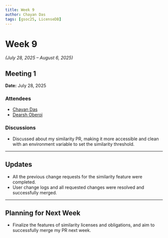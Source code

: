 ```yaml
---
title: Week 9
author: Chayan Das
tags: [gsoc25, LicenseDB]
---
```

<!--
SPDX-License-Identifier: CC-BY-SA-4.0
SPDX-FileCopyrightText: 2025 Chayan Das <01chayandas@gmail.com>
-->

# Week 9

*(July 28, 2025 – August 6, 2025)*

## Meeting 1

**Date:** July 28, 2025

### Attendees
- [Chayan Das](https://github.com/ChayanDass)
- [Dearsh Oberoi](https://github.com/deo002)



### Discussions
- Discussed about my similarity PR, making it more accessible and clean with an environment variable to set the similarity threshold.
---

## Updates
- All the previous change requests for the similarity feature were completed.
- User change logs and all requested changes were resolved and successfully merged.
---

## Planning for Next Week

- Finalize the features of similarity licenses and obligations, and aim to successfully merge my PR next week.
